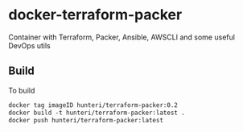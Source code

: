# docker-terraform-packer
Container with Terraform, Packer, Ansible, AWSCLI and some useful DevOps utils

## Build 
To build
```dockerfile
docker tag imageID hunteri/terraform-packer:0.2
docker build -t hunteri/terraform-packer:latest .
docker push hunteri/terraform-packer:latest
```
